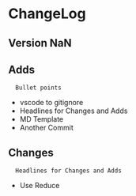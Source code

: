 # ChangeLog
  ## Version NaN
  ## Adds
      Bullet points
 *  vscode to gitignore
 *  Headlines for Changes and Adds
 *  MD Template
 *  Another Commit
  ## Changes

      Headlines for Changes and Adds
 *  Use Reduce
